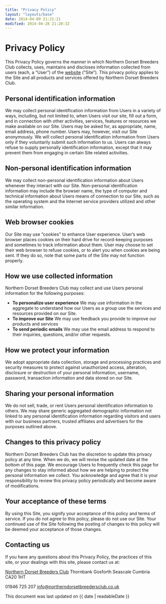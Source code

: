 ```yaml
---
title: "Privacy Policy"
layout: "layouts/base"
date: 2014-04-09 21:21:21
modified: 2014-04-28 21:20:32
---
```


# Privacy Policy

This Privacy Policy governs the manner in which Northern Dorset Breeders Club collects, uses, maintains and discloses information collected from users (each, a “User”) of the [website](/) (“Site”). This privacy policy applies to the Site and all products and services offered by Northern Dorset Breeders Club.

## Personal identification information

We may collect personal identification information from Users in a variety of ways, including, but not limited to, when Users visit our site, fill out a form, and in connection with other activities, services, features or resources we make available on our Site. Users may be asked for, as appropriate, name, email address, phone number. Users may, however, visit our Site anonymously. We will collect personal identification information from Users only if they voluntarily submit such information to us. Users can always refuse to supply personally identification information, except that it may prevent them from engaging in certain Site related activities.

## Non-personal identification information

We may collect non-personal identification information about Users whenever they interact with our Site. Non-personal identification information may include the browser name, the type of computer and technical information about Users means of connection to our Site, such as the operating system and the Internet service providers utilized and other similar information.

## Web browser cookies

Our Site may use “cookies” to enhance User experience. User’s web browser places cookies on their hard drive for record-keeping purposes and sometimes to track information about them. User may choose to set their web browser to refuse cookies, or to alert you when cookies are being sent. If they do so, note that some parts of the Site may not function properly.

## How we use collected information

Northern Dorset Breeders Club may collect and use Users personal information for the following purposes:

- **To personalize user experience**
  We may use information in the aggregate to understand how our Users as a group use the services and resources provided on our Site.
- **To improve our Site**
  We may use feedback you provide to improve our products and services
- **To send periodic emails**
  We may use the email address to respond to their inquiries, questions, and/or other requests.

## How we protect your information

We adopt appropriate data collection, storage and processing practices and security measures to protect against unauthorized access, alteration, disclosure or destruction of your personal information, username, password, transaction information and data stored on our Site.

## Sharing your personal information

We do not sell, trade, or rent Users personal identification information to others. We may share generic aggregated demographic information not linked to any personal identification information regarding visitors and users with our business partners, trusted affiliates and advertisers for the purposes outlined above.

## Changes to this privacy policy

Northern Dorset Breeders Club has the discretion to update this privacy policy at any time. When we do, we will revise the updated date at the bottom of this page. We encourage Users to frequently check this page for any changes to stay informed about how we are helping to protect the personal information we collect. You acknowledge and agree that it is your responsibility to review this privacy policy periodically and become aware of modifications.

## Your acceptance of these terms

By using this Site, you signify your acceptance of this policy and terms of service. If you do not agree to this policy, please do not use our Site. Your continued use of the Site following the posting of changes to this policy will be deemed your acceptance of those changes.

## Contacting us

If you have any questions about this Privacy Policy, the practices of this site, or your dealings with this site, please contact us at:

[Northern Dorset Breeders Club](/)
Thornbank
Gosforth
Seascale
Cumbria
CA20 1HT

01946 725 207
<info@northerndorsetbreedersclub.co.uk>

This document was last updated on {{ date | readableDate }}
